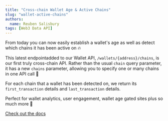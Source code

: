 ```yaml
---
title: "Cross-chain Wallet Age & Active Chains"
slug: "wallet-active-chains"
authors:
  name: Reuben Salisbury
tags: [Web3 Data API]
---
```


From today you can now easily establish a wallet's age as well as detect which chains it has been active on 🔥

<!-- truncate -->

This latest endpointadded to our Wallet API, `/wallets/{address}/chains`, is our first truly cross-chain API. Rather than the usual `chain` query parameter, it has a new `chains` parameter, allowing you to specify one or many chains in one API call 🤩

For each chain that a wallet has been detected on, we return its `first_transaction` details and `last_transaction` details. 

Perfect for wallet analytics, user engagement, wallet age gated sites plus so much more 🙌

[Check out the docs](/web3-data-api/evm/reference/wallet-api/get-chain-activity-by-wallet)
